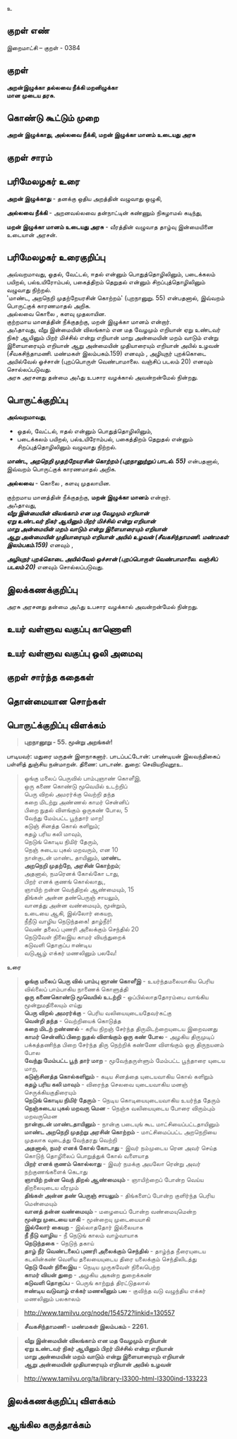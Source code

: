 உ

## குறள் எண் 

இறைமாட்சி – குறள் - 0384  

## குறள் 

**அறன்இழுக்கா தல்லவை நீக்கி மறனிழுக்கா  
மான முடைய தரசு.**

## கொண்டு கூட்டும் முறை

**அறன் இழுக்காது, அல்லவை நீக்கி, மறன் இழுக்கா மானம் உடையது அரசு**

## குறள் சாரம் 


## பரிமேலழகர் உரை

**அறன் இழுக்காது** - தனக்கு ஒதிய அறத்தின் வழுவாது ஒழுகி,  

**அல்லவை நீக்கி** - அறனவல்லவை தன்நாட்டின் கண்ணும் நிகழாமல் கடிந்து,  

**மறன் இழுக்கா மானம் உடையது அரசு** - வீரத்தின் வழுவாத தாழ்வு இன்மையினை உடையான் அரசன்.

## பரிமேலழகர் உரைகுறிப்பு   

அவ்வறமாவது, ஓதல், வேட்டல், ஈதல் என்னும் பொதுத்தொழிலினும், படைக்கலம் பயிறல், பல்உயிரோம்பல், பகைத்திறம் தெறுதல் என்னும் சிறப்புத்தொழிலினும் வழுவாது நிற்றல்.  
'மாண்ட, அறநெறி முதற்றேயரசின் கொற்றம்' (புறநானுறு. 55) என்பதனால், இவ்வறம் பொருட்குக் காரணமாதல் அறிக.   
அல்லவை கொலை , களவு முதலாயின.  
குற்றமாய மானத்தின் நீக்குதற்கு, மறன் இழுக்கா மானம் என்றார்.  
அஃதாவது, வீறு இன்மையின் விலங்காம் என மத வேழமும் எறியான் ஏறு உண்டவர் நிகர் ஆயினும் பிறர் மிச்சில் என்று எறியான் மாறு அன்மையின் மறம் வாடும் என்று இளையாரையும் எறியான் ஆறு அன்மையின் முதியாரையும் எறியான் அயில் உழவன் (சீவகசிந்தாமணி. மண்மகள் இலம்பகம்.159) எனவும் , அழியுநர் புறக்கொடை அயில்வேல் ஓச்சான் (புறப்பொருள் வெண்பாமாலை. வஞ்சிப் படலம்  20) எனவும் சொல்லப்படுவது.  
அரசு  அரசனது தன்மை அஃது உபசார வழக்கால் அவன்றன்மேல் நின்றது.    

## பொருட்க்குறிப்பு 

**அவ்வறமாவது**,  
* ஓதல், வேட்டல், ஈதல் என்னும் பொதுத்தொழிலினும்,  
* படைக்கலம் பயிறல், பல்உயிரோம்பல், பகைத்திறம் தெறுதல் என்னும் சிறப்புத்தொழிலினும் வழுவாது நிற்றல்.  

_**மாண்ட, அறநெறி முதற்றேயரசின் கொற்றம் (புறநானுற்றுப் பாடல். 55)**_ என்பதனால்,  
இவ்வறம் பொருட்குக் காரணமாதல் அறிக.     

**அல்லவை** -  கொலை , களவு முதலாயின.    

குற்றமாய மானத்தின் நீக்குதற்கு, **மறன் இழுக்கா மானம்** என்றார்.  
அஃதாவது,  
_**வீறு இன்மையின் விலங்காம் என மத வேழமும் எறியான்  
ஏறு உண்டவர் நிகர் ஆயினும் பிறர் மிச்சில் என்று எறியான்  
மாறு அன்மையின் மறம் வாடும் என்று இளையாரையும் எறியான்  
ஆறு அன்மையின் முதியாரையும் எறியான் அயில் உழவன் (சீவகசிந்தாமணி. மண்மகள் இலம்பகம்.159)**_ எனவும் ,  

_**அழியுநர் புறக்கொடை அயில்வேல் ஓச்சான் (புறப்பொருள் வெண்பாமாலை. வஞ்சிப் படலம்  20)**_ எனவும் சொல்லப்படுவது.   

## இலக்கணக்குறிப்பு  

அரசு  அரசனது தன்மை அஃது உபசார வழக்கால் அவன்றன்மேல் நின்றது.  

## உயர் வள்ளுவ வகுப்பு காணொளி


## உயர் வள்ளுவ வகுப்பு ஒலி அமைவு 

 
## குறள் சார்ந்த கதைகள் 


## தொன்மையான சொற்கள்


## பொருட்க்குறிப்பு விளக்கம்

>**புறநானூறு - 55. மூன்று அறங்கள்!**  

பாடியவர்: மதுரை மருதன் இளநாகனார். பாடப்பட்டோன்: பாண்டியன் இலவந்திகைப் பள்ளித் துஞ்சிய நன்மாறன். திணை: பாடாண். துறை: செவியறிவுறூஉ.  

>ஓங்கு மலைப் பெருவில் பாம்புஞாண் கொளீஇ,  
>ஒரு கணை கொண்டு மூவெயில் உடற்றிப்  
>பெரு விறல் அமரர்க்கு வெற்றி தந்த  
>கறை மிடற்று அண்ணல் காமர் சென்னிப்  
>பிறை நுதல் விளங்கும் ஒருகண் போல, 5  
>வேந்து மேம்பட்ட பூந்தார் மாற!  
>கடுஞ் சினத்த கொல் களிறும்;  
>கதழ் பரிய கலி மாவும்,  
>நெடுங் கொடிய நிமிர் தேரும்,  
>நெஞ் சுடைய புகல் மறவரும், என 10  
>நான்குடன் மாண்ட தாயினும், **மாண்ட  
>அறநெறி முதற்றே, அரசின் கொற்றம்**;  
>அதனால், நமரெனக் கோல்கோ டாது,  
>பிறர் எனக் குணங் கொல்லாது,,  
>ஞாயிற் றன்ன வெந்திறல் ஆண்மையும், 15  
>திங்கள் அன்ன தண்பெருஞ் சாயலும்,  
>வானத்து அன்ன வண்மையும், மூன்றும்,  
>உடையை ஆகி, இல்லோர் கையற,  
>நீநீடு வாழிய நெடுந்தகை! தாழ்நீர்!  
>வெண் தலைப் புணரி அலைக்கும் செந்தில் 	20  
>நெடுவேள் நிலைஇய காமர் வியந்துறைக்  
>கடுவளி தொகுப்ப ஈண்டிய  
>வடுஆழ் எக்கர் மணலினும் பலவே!   


உரை    

>**ஓங்கு மலைப் பெரு வில் பாம்பு ஞாண் கொளீஇ** - உயர்ந்தமலையாகிய பெரிய வில்லைப் பாம்பாகிய நாணைக் கொளுத்தி  
>**ஒரு கணைகொண்டு மூவெயில் உடற்றி** - ஒப்பில்லாததோரம்பை வாங்கிய மூன்றுமதிலையும் எய்து   
>**பெரு விறல் அமரர்க்கு** - பெரிய வலியையுடையதேவர்கட்கு   
>**வென்றி தந்த** - வெற்றியைக் கொடுத்த   
>**கறை மிடற் றண்ணல்** - கரிய நிறஞ் சேர்ந்த திருமிடற்றையுடைய இறைவனது   
>**காமர் சென்னிப் பிறை நுதல் விளங்கும் ஒரு கண் போல** - அழகிய திருமுடிப் பக்கத்தணிந்த பிறை சேர்ந்த திரு நெற்றிக் கண்ணே விளங்கும் ஒரு திருநயனம் போல   
>**வேந்து மேம்பட்ட பூந் தார் மாற** - மூவேந்தருள்ளும் மேம்பட்ட பூந்தாரை யுடைய மாற,   
>**கடுஞ்சினத்த கொல்களிறும்** - கடிய சினத்தை யுடையவாகிய கொல் களிறும்   
>**கதழ் பரிய கலி மாவும்** - விரைந்த செலவை யுடையவாகிய மனஞ் செருக்கியகுதிரையும்   
>**நெடுங் கொடிய நிமிர் தேரும்** - நெடிய கொடியையுடையவாகிய உயர்ந்த தேரும்   
>**நெஞ்சுடைய புகல் மறவரு மென** - நெஞ்சு வலியையுடைய போரை விரும்பும் மறவருமென   
>**நான்குடன் மாண்டதாயினும்** - நான்கு படையுங் கூட மாட்சியைப்பட்டதாயினும்  
>**மாண்ட அறநெறி முதற்று அரசின் கொற்றம்** - மாட்சிமைப்பட்ட அறநெறியை முதலாக வுடைத்து வேந்தரது வெற்றி  
>**அதனால், நமர் எனக் கோல் கோடாது** - இவர் நம்முடைய ரென அவர் செய்த கொடுந் தொழிலைப் பொறுத்துக் கோல் வளையாத  
>**பிறர் எனக் குணம் கொல்லாது** - இவர் நமக்கு அயலோ ரென்று அவர் நற்குணங்களைக் கெடாது   
>**ஞாயிற் றன்ன வெந் திறல் ஆண்மையும்** - ஞாயிற்றைப் போன்ற வெய்ய திறலையுடைய வீரமும்  
>**திங்கள் அன்ன தண் பெருஞ் சாயலும்** - திங்களைப் போன்ற குளிர்ந்த பெரிய மென்மையும்   
>**வானத் தன்ன வண்மையும்** - மழையைப் போன்ற வண்மையுமென்ற   
>**மூன்று முடையை யாகி** - மூன்றையு முடையையாகி   
>**இல்லோர் கையற** - இல்லாததோர் இல்லையாக   
>**நீ நீடு வாழிய** - நீ நெடுங் காலம் வாழ்வாயாக   
>**நெடுந்தகை** - நெடுந் தகாய்    
>**தாழ் நீர் வெண்டலைப் புணரி அலைக்கும் செந்தில்** - தாழ்ந்த நீரையுடைய கடலின்கண் வெளிய தலையையுடைய திரை யலைக்கும் செந்திலிடத்து   
>**நெடு வேள் நிலைஇய** - நெடிய முருகவேள் நிலைபெற்ற   
>**காமர் வியன் துறை** - அழகிய அகன்ற துறைக்கண்   
>**கடுவளி தொகுப்ப** - பெருங் காற்றுத் திரட்டுதலால்   
>**ஈண்டிய வடுவாழ் எக்கர் மணலினும் பல** - குவிந்த வடு வழுந்திய எக்கர் மணலினும் பலகாலம்   

>http://www.tamilvu.org/node/154572?linkid=130557  

>**சீவகசிந்தாமணி - மண்மகள் இலம்பகம் - 2261.** 	

>**வீறு இன்மையின் விலங்காம் என மத வேழமும் எறியான்   
>ஏறு உண்டவர் நிகர் ஆயினும் பிறர் மிச்சில் என்று எறியான்   
>மாறு அன்மையின் மறம் வாடும் என்று இளையாரையும் எறியான்  
>ஆறு அன்மையின் முதியாரையும் எறியான் அயில் உழவன்**  

>http://www.tamilvu.org/ta/library-l3300-html-l3300ind-133223  




## இலக்கணக்குறிப்பு விளக்கம்


## ஆங்கில கருத்தாக்கம் 


